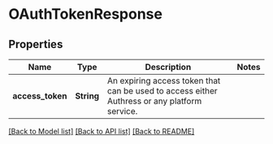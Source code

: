 # OAuthTokenResponse

## Properties

Name | Type | Description | Notes
------------ | ------------- | ------------- | -------------
**access_token** | **String** | An expiring access token that can be used to access either Authress or any platform service. | 

[[Back to Model list]](./README.md#documentation-for-models) [[Back to API list]](./README.md#documentation-for-api-endpoints) [[Back to README]](./README.md)


